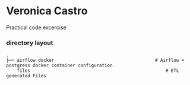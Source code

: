 # Veronica Castro 

Practical code excercise

### directory layout

    .
    ├── airflow docker                  					# Airflow + postgress docker container configuration
        files                                                   # ETL generated Files
    		
